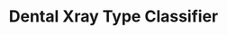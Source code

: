 ---
title: Dental Xray Type Classifier
emoji: 🩻
colorFrom: purple
colorTo: blue
sdk: streamlit
sdk_version: 1.35.0
app_file: app.py
pinned: false
---